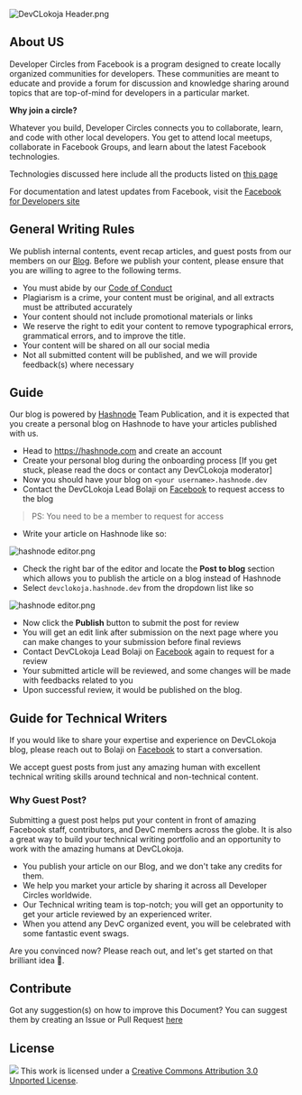 ![DevCLokoja Header.png](https://cdn.hashnode.com/res/hashnode/image/upload/v1595487648124/6FL6vSjjX.png)

## About US

Developer Circles from Facebook is a program designed to create locally organized communities for developers. These communities are meant to educate and provide a forum for discussion and knowledge sharing around topics that are top-of-mind for developers in a particular market.

**Why join a circle?**

Whatever you build, Developer Circles connects you to collaborate, learn, and code with other local developers.
You get to attend local meetups, collaborate in Facebook Groups, and learn about the latest Facebook technologies. 

Technologies discussed here include all the products listed on [this page](https://developers.facebook.com/products)

For documentation and latest updates from Facebook, visit the [Facebook for Developers site](https://developers.facebook.com)

## General Writing Rules

We publish internal contents, event recap articles, and guest posts from our members on our [Blog](https://devclokoja.hashnode.dev). Before we publish your content, please ensure that you are willing to agree to the following terms.

- You must abide by our [Code of Conduct](https://facebook.com/groups/devclokoja/about/)
- Plagiarism is a crime, your content must be original, and all extracts must be attributed accurately
- Your content should not include promotional materials or links
- We reserve the right to edit your content to remove typographical errors, grammatical errors, and to improve the title.
- Your content will be shared on all our social media
- Not all submitted content will be published, and we will provide feedback(s) where necessary


## Guide
  
Our blog is powered by [Hashnode](https://hashnode.com) Team Publication, and it is expected that you create a personal blog on Hashnode to have your articles published with us.

- Head to https://hashnode.com and create an account
- Create your personal blog during the onboarding process [If you get stuck, please read the docs or contact any DevCLokoja moderator]
- Now you should have your blog on `<your username>.hashnode.dev`
- Contact the DevCLokoja Lead Bolaji on [Facebook](https://facebook.com/iambolajiayo) to request access to the blog

> PS: You need to be a member to request for access

- Write your article on Hashnode like so:

![hashnode editor.png](https://cdn.hashnode.com/res/hashnode/image/upload/v1593350578930/_5FYw7dnl.png)

- Check the right bar of the editor and locate the **Post to blog** section which allows you to publish the article on a blog instead of Hashnode
- Select `devclokoja.hashnode.dev` from the dropdown list like so

![hashnode editor.png](https://cdn.hashnode.com/res/hashnode/image/upload/v1593350754484/hEhoeU-kT.png)

- Now click the **Publish** button to submit the post for review
- You will get an edit link after submission on the next page where you can make changes to your submission before final reviews
- Contact DevCLokoja Lead Bolaji on [Facebook](https://facebook.com/iambolajiayo) again to request for a review
- Your submitted article will be reviewed, and some changes will be made with feedbacks related to you
- Upon successful review, it would be published on the blog.

## Guide for Technical Writers

If you would like to share your expertise and experience on DevCLokoja blog, please reach out to Bolaji on [Facebook](https://facebook.com/iambolajiayo) to start a conversation.

We accept guest posts from just any amazing human with excellent technical writing skills around technical and non-technical content.

### Why Guest Post?

Submitting a guest post helps put your content in front of amazing Facebook staff, contributors, and DevC members across the globe. It is also a great way to build your technical writing portfolio and an opportunity to work with the amazing humans at DevCLokoja.

- You publish your article on our Blog, and we don't take any credits for them.
- We help you market your article by sharing it across all Developer Circles worldwide.
- Our Technical writing team is top-notch; you will get an opportunity to get your article reviewed by an experienced writer.
- When you attend any DevC organized event, you will be celebrated with some fantastic event swags.

Are you convinced now? Please reach out, and let's get started on that brilliant idea 🙂.

## Contribute

Got any suggestion(s) on how to improve this Document? You can suggest them by creating an Issue or Pull Request [here](https://github.com/devclokoja/devclokoja-blog)

## License

![](https://i.creativecommons.org/l/by/3.0/88x31.png)
This work is licensed under a [Creative Commons Attribution 3.0 Unported License](http://creativecommons.org/licenses/by/3.0/).
